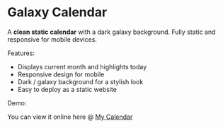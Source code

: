 # Galaxy Calendar

A **clean static calendar** with a dark galaxy background. Fully static and responsive for mobile devices.

Features:

- Displays current month and highlights today
- Responsive design for mobile
- Dark / galaxy background for a stylish look
- Easy to deploy as a static website

Demo:

You can view it online here @ [My Calendar](https://deepakk-sec.github.io/My-calendar/) 
